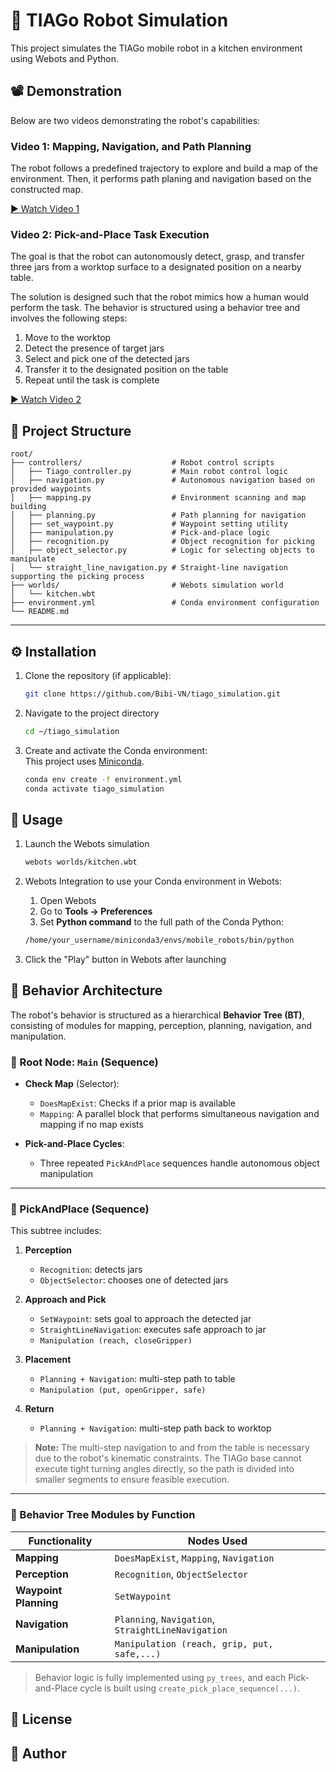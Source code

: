 # 🤖 TIAGo Robot Simulation

This project simulates the TIAGo mobile robot in a kitchen environment using Webots and Python.

## 📽️ Demonstration
Below are two videos demonstrating the robot's capabilities:

### Video 1: Mapping, Navigation, and Path Planning

The robot follows a predefined trajectory to explore and build a map of the environment. Then, it performs path planing and navigation based on the constructed map.

[▶️ Watch Video 1](https://youtu.be/cBmVXozQd8M)

### Video 2: Pick-and-Place Task Execution

The goal is that the robot can autonomously detect, grasp, and transfer three jars from a worktop surface to a designated position on a nearby table.

The solution is designed such that the robot mimics how a human would perform the task. The behavior is structured using a behavior tree and involves the following steps:
1. Move to the worktop
2. Detect the presence of target jars
3. Select and pick one of the detected jars
4. Transfer it to the designated position on the table
5. Repeat until the task is complete

[▶️ Watch Video 2](https://youtu.be/2DOx8iX4RRk)

## 📁 Project Structure
``` 
root/
├── controllers/                    # Robot control scripts
│   ├── Tiago_controller.py         # Main robot control logic
│   ├── navigation.py               # Autonomous navigation based on provided waypoints
│   ├── mapping.py                  # Environment scanning and map building
│   ├── planning.py                 # Path planning for navigation
│   ├── set_waypoint.py             # Waypoint setting utility
│   ├── manipulation.py             # Pick-and-place logic
│   ├── recognition.py              # Object recognition for picking
│   ├── object_selector.py          # Logic for selecting objects to manipulate
│   └── straight_line_navigation.py # Straight-line navigation supporting the picking process
├── worlds/                         # Webots simulation world
│   └── kitchen.wbt
├── environment.yml                 # Conda environment configuration
└── README.md
```
---

## ⚙️ Installation

1. Clone the repository (if applicable):
   ```bash
   git clone https://github.com/Bibi-VN/tiago_simulation.git
   ```
2. Navigate to the project directory 
   ```bash
   cd ~/tiago_simulation
   ```
3. Create and activate the Conda environment:  
   This project uses [Miniconda](https://docs.conda.io/en/latest/miniconda.html).

   ```bash
   conda env create -f environment.yml
   conda activate tiago_simulation
   ```
## 🚀 Usage
1. Launch the Webots simulation
   ```bash
   webots worlds/kitchen.wbt
   ```
2. Webots Integration to use your Conda environment in Webots:
   1. Open Webots
   2. Go to **Tools → Preferences**
   3. Set **Python command** to the full path of the Conda Python:

   ```bash
   /home/your_username/miniconda3/envs/mobile_robots/bin/python
   ```
   
3. Click the "Play" button in Webots after launching

## 🧠 Behavior Architecture

The robot's behavior is structured as a hierarchical **Behavior Tree (BT)**, consisting of modules for mapping, perception, planning, navigation, and manipulation.

### 🔹 Root Node: `Main` (Sequence)

- **Check Map** (Selector):
  - `DoesMapExist`: Checks if a prior map is available
  - `Mapping`: A parallel block that performs simultaneous navigation and mapping if no map exists

- **Pick-and-Place Cycles**:
  - Three repeated `PickAndPlace` sequences handle autonomous object manipulation

---

### 🔹 PickAndPlace (Sequence)

This subtree includes:

1. **Perception**
   - `Recognition`: detects jars
   - `ObjectSelector`: chooses one of detected jars

2. **Approach and Pick**
   - `SetWaypoint`: sets goal to approach the detected jar
   - `StraightLineNavigation`: executes safe approach to jar
   - `Manipulation (reach, closeGripper)`

3. **Placement**
   - `Planning + Navigation`: multi-step path to table
   - `Manipulation (put, openGripper, safe)`

4. **Return**
   - `Planning + Navigation`: multi-step path back to worktop
   
> **Note:** The multi-step navigation to and from the table is necessary due to the robot's kinematic constraints. The TIAGo base cannot execute tight turning angles directly, so the path is divided into smaller segments to ensure feasible execution.
---

### 🧩 Behavior Tree Modules by Function

| Functionality      | Nodes Used                                              |
|--------------------|---------------------------------------------------------|
| **Mapping**        | `DoesMapExist`, `Mapping`, `Navigation`                 |
| **Perception**     | `Recognition`, `ObjectSelector`                         |
| **Waypoint Planning** | `SetWaypoint`                                        |
| **Navigation**     | `Planning`, `Navigation`, `StraightLineNavigation`      |
| **Manipulation**   | `Manipulation (reach, grip, put, safe,...)`    |

> Behavior logic is fully implemented using `py_trees`, and each Pick-and-Place cycle is built using `create_pick_place_sequence(...)`.



## 📄 License

## 👤 Author
